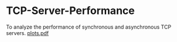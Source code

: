 # TCP-Server-Performance
To analyze the performance of synchronous and asynchronous TCP servers.
[plots.pdf](https://github.com/user-attachments/files/16117701/plots.pdf)
